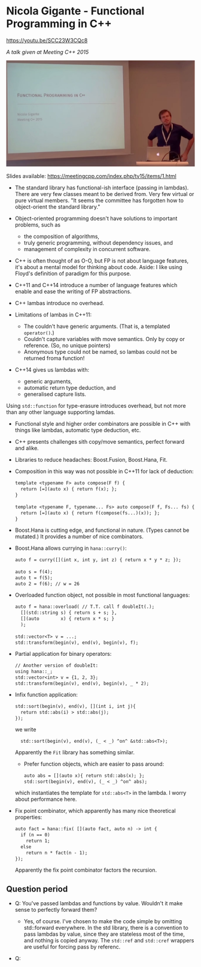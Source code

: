 # Nicola Gigante - Functional Programming in C++

https://youtu.be/SCC23W3CQc8

*A talk given at Meeting C++ 2015*

![ID](id-slide.jpg)

Slides available: https://meetingcpp.com/index.php/tv15/items/1.html

* The standard library has functional-ish interface (passing in lambdas). There are very few classes meant to be derived from. Very few virtual or pure virtual members. "It seems the committee has forgotten how to object-orient the standard library."

* Object-oriented programming doesn't have solutions to important problems, such as
  - the composition of algorithms,
  - truly generic programming, without dependency issues, and
  - management of complexity in concurrent software.

* C++ is often thought of as O-O, but FP is not about language features, it's about a mental model for thinking about code. Aside: I like using Floyd's definition of paradigm for this purpose.

* C\++11 and C++14 introduce a number of language features which enable and ease the writing of FP abstractions.

* C++ lambas introduce no overhead.

* Limitations of lambas in C++11:
  - The couldn't have generic arguments. (That is, a templated `operator()`.)
  - Couldn't capture variables with move semantics. Only by copy or reference. (So, no unique pointers)
  - Anonymous type could not be named, so lambas could not be returned froma function!

* C++14 gives us lambdas with:
  - generic arguments,
  - automatic return type deduction, and
  - generalised capture lists.

Using `std::function` for type-erasure introduces overhead, but not more than any other language supporting lamdas.

* Functional style and higher order combinators are possible in C++ with things like lambdas, automatic type deduction, etc.

* C++ presents challenges sith copy/move semantics, perfect forward and alike.

* Libraries to reduce headaches: Boost.Fusion, Boost.Hana, Fit.

* Composition in this way was not possible in C++11 for lack of deduction:
  ```
  template <typename F> auto compose(F f) {
    return [=](auto x) { return f(x); };
  }

  template <typename F, typename... Fs> auto compose(F f, Fs... fs) {
    return [=](auto x) { return f(compose(fs...)(x)); };
  }
  ```

* Boost.Hana is cutting edge, and functional in nature. (Types cannot be mutated.) It provides a number of nice combinators.

* Boost.Hana allows currying in `hana::curry()`:
  ```
  auto f = curry([](int x, int y, int z) { return x * y * z; });

  auto s = f(4);
  auto t = f(5);
  auto 2 = f(6); // w = 26
  ```

* Overloaded function object, not possible in most functional languages:
  ```
  auto f = hana::overload( // T.T. call f doubleIt(.);
    [](std::string s) { return s + s; },
    [](auto        x) { return x * s; }
    );

  std::vector<T> v = ...;
  std::transform(begin(v), end(v), begin(v), f);
  ```

* Partial application for binary operators:
  ```
  // Another version of doubleIt:
  using hana::_;
  std::vector<int> v = {1, 2, 3};
  std::transform(begin(v), end(v), begin(v), _ * 2);
  ```

* Infix function application:
  ```
  std::sort(begin(v), end(v), [](int i, int j){
    return std::abs(i) > std::abs(j);
  });
  ```
  we write
  ```
    std::sort(begin(v), end(v), (_ < _) ^on^ &std::abs<T>);
  ```
  Apparently the `Fit` library has something similar.
    - Prefer function objects, which are easier to pass around:
      ```
      auto abs = [](auto x){ return std::abs(x); };
      std::sort(begin(v), end(v), (_ < _) ^on^ abs);
      ```
    which instantiates the template for `std::abs<T>` in the lambda. I worry about performance here.

* Fix point combinator, which apparently has many nice theoretical properties:
  ```
  auto fact = hana::fix( [](auto fact, auto n) -> int {
    if (n == 0)
      return 1;
    else
      return n * fact(n - 1);
  });
  ```
  Apparently the fix point combinator factors the recursion.

## Question period

  * Q: You've passed lambdas and functions by value. Wouldn't it make sense to perfectly forward them?
    - Yes, of course. I've chosen to make the code simple by omitting std::forward everywhere. In the std library, there is a convention to pass lambdas by value, since they are stateless most of the time, and nothing is copied anyway. The `std::ref` and `std::cref` wrappers are useful for forcing pass by referenc.

  * Q: 
